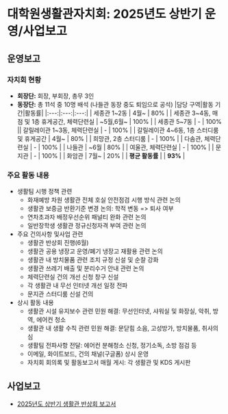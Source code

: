# 대학원생활관자치회: 2025년도 상반기 운영/사업보고
## 운영보고
### 자치회 현황
- **회장단:** 회장, 부회장, 총무 3인
- **동장단:** 총 11석 중 10명 배석 (나들관 동장 중도 퇴임으로 공석)
|담당 구역|활동 기간|활동률|
|:---:|:---:|:---:|
| 세종관 1~2동 | 4월~ | 80% |
| 세종관 3~4동, 매점 및 1층 휴게공간, 체력단련실 | ~5월,6월~ | 100% |
| 세종관 5~7동 | - | 100% || 갈릴레이관 1~3동, 체력단련실 | - | 100% |
| 갈릴레이관 4~6동, 1층 스터디룸 및 휴게공간 | 4월~ | 80% |
| 희망관, 2층 스터디룸 | - | 100% |
| 다솜관, 체력단련실 | - | 100% |
| 나들관 | ~6월 | 80% |
| 여울관, 체력단련실 | - | 100% |
| 문지관 | - | 100% |
| 화암관 | 7월~ | 20% |
| **평균 활동률** | | **93%** |
### 주요 활동 내용
- 생활팀 시행 정책 관련
	- 화재예방 차원 생활관 전체 호실 안전점검 시행 방식 관련 논의
	- 생활관 보증금 반환기준 변경 논의: 학적 변동 => 퇴사 여부
	- 연차초과자 배정우선순위 패널티 완화 관련 논의
	- 일반장학생 생활관 정규신청자격 부여 관련 논의
- 주요 건의사항 및사업 관련
	- 생활관 반상회 진행(6월)
	- 생활관 공용 냉장고 운영/폐기 냉장고 재활용 관련 논의
	- 생활관 내 방치물품 관련 조치 규정 신설 및 순찰 강화
	- 생활관 쓰레기 배출 및 분리수거 안내 관련 논의
	- 체력단련실 건의 개선 신청 창구 신설
	- 각 생활관 내 무선 인터넷 개선 일정 전파
	- 문지관 스터디룸 신설 건의
- 상시 활동 내용
	- 생활관 시설 유지보수 관련 민원 해결: 무선인터넷, 샤워실 및 화장실, 악취, 방역, 에어컨 청소
	- 생활관 내 생활 수칙 관련 민원 해결: 문닫힘 소음, 고성방가, 방치물품, 취사의심
	- 생활팀 전파사항 전달: 에어컨 분해청소 신청, 정기소독, 소방 점검 등
	- 이메일, 화이트보드, 건의 채널(구글폼) 상시 운영
	- 자치회 회의록 및 활동보고서 매월 게시: 각 생활관 및 KDS 게시판
## 사업보고
- [2025년도 상반기 생활관 반상회 보고서](대학원생활관자치회-2025-상반기-생활관반상회-사업보고서.md)
